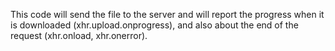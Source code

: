This code will send the file to the server and will report the progress when it is downloaded (xhr.upload.onprogress), and also about the end of the request (xhr.onload, xhr.onerror).
